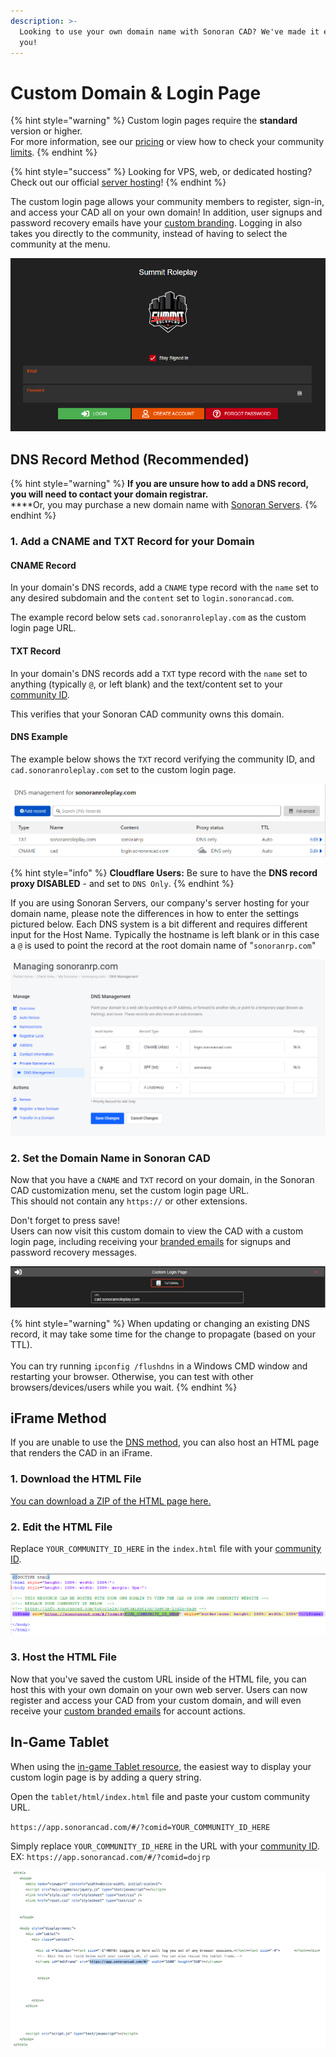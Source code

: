 ```yaml
---
description: >-
  Looking to use your own domain name with Sonoran CAD? We've made it easy for
  you!
---
```


# Custom Domain & Login Page

{% hint style="warning" %}
Custom login pages require the **standard** version or higher.\
For more information, see our [pricing](../../pricing/faq/) or view how to check your community [limits](../getting-started/view-your-limits.md).
{% endhint %}

{% hint style="success" %}
Looking for VPS, web, or dedicated hosting? Check out our official [server hosting](../../other-products/server-hosting.md)!
{% endhint %}

The custom login page allows your community members to register, sign-in, and access your CAD all on your own domain! In addition, user signups and password recovery emails have your [custom branding](custom-emails.md). Logging in also takes you directly to the community, instead of having to select the community at the menu.

![Sonoran CAD Custom Login Page Example](<../../.gitbook/assets/image (172).png>)

## DNS Record Method (Recommended)

{% hint style="warning" %}
**If you are unsure how to add a DNS record, you will need to contact your domain registrar.**\
****Or, you may purchase a new domain name with [Sonoran Servers](https://sonoranservers.com/cart.php?a=add\&domain=register).
{% endhint %}

### 1. Add a CNAME and TXT Record for your Domain

#### CNAME Record

In your domain's DNS records, add a `CNAME` type record with the `name` set to any desired subdomain and the `content` set to `login.sonorancad.com`.

The example record below sets `cad.sonoranroleplay.com` as the custom login page URL.

#### TXT Record

In your domain's DNS records add a `TXT` type record with the `name` set to anything (typically `@`, or left blank) and the text/content set to your [community ID](../getting-started/finding-your-community-id-and-authentication-code.md#finding-your-community-id).

This verifies that your Sonoran CAD community owns this domain.

#### DNS Example

The example below shows the `TXT` record verifying the community ID, and `cad.sonoranroleplay.com` set to the custom login page.

![Sonoran CAD - Cloudflare DNS Example](<../../.gitbook/assets/image (302) (1) (1).png>)

{% hint style="info" %}
**Cloudflare Users:** Be sure to have the **DNS record proxy DISABLED** - and set to `DNS Only`.
{% endhint %}

If you are using Sonoran Servers, our company's server hosting for your domain name, please note the differences in how to enter the settings pictured below. Each DNS system is a bit different and requires different input for the Host Name. Typically the hostname is left blank or in this case a `@` is used to point the record at the root domain name of "`sonoranrp.com`"

![Sonoran CAD - Sonoran Servers DNS Example](<../../.gitbook/assets/image (292).png>)

### 2. Set the Domain Name in Sonoran CAD

Now that you have a `CNAME` and `TXT` record on your domain, in the Sonoran CAD customization menu, set the custom login page URL.\
This should not contain any `https://` or other extensions.

Don't forget to press save!\
Users can now visit this custom domain to view the CAD with a custom login page, including receiving your [branded emails](custom-emails.md) for signups and password recovery messages.

![Sonoran CAD - Custom Login URL](<../../.gitbook/assets/image (174).png>)

{% hint style="warning" %}
When updating or changing an existing DNS record, it may take some time for the change to propagate (based on your TTL).\
\
You can try running `ipconfig /flushdns` in a Windows CMD window and restarting your browser. Otherwise, you can test with other browsers/devices/users while you wait.
{% endhint %}

## iFrame Method

If you are unable to use the [DNS method](custom-login-page.md#dns-record-method-recommended), you can also host an HTML page that renders the CAD in an iFrame.

### 1. Download the HTML File

[You can download a ZIP of the HTML page here.](https://sonoransoftware.com/tutorials/sonorancad/index.zip)

### 2. Edit the HTML File

Replace `YOUR_COMMUNITY_ID_HERE` in the `index.html` file with your [community ID](../getting-started/finding-your-community-id-and-authentication-code.md).

![](<../../.gitbook/assets/image (175).png>)

### 3. Host the HTML File

Now that you've saved the custom URL inside of the HTML file, you can host this with your own domain on your own web server. Users can now register and access your CAD from your custom domain, and will even receive your [custom branded emails](custom-emails.md) for account actions.

## In-Game Tablet

When using the [in-game Tablet resource](../../integration-plugins/integration-plugins/available-plugins/tablet.md), the easiest way to display your custom login page is by adding a query string.

Open the `tablet/html/index.html` file and paste your custom community URL.

`https://app.sonorancad.com/#/?comid=YOUR_COMMUNITY_ID_HERE`

Simply replace `YOUR_COMMUNITY_ID_HERE` in the URL with your [community ID](../getting-started/finding-your-community-id-and-authentication-code.md).\
EX: `https://app.sonorancad.com/#/?comid=dojrp`

![Tablet HTML file](<../../.gitbook/assets/Screen Shot 2020-07-22 at 10.23.09 PM.png>)
